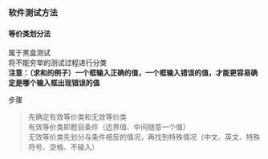 ### 软件测试方法

#### 等价类划分法
属于黑盒测试  
将不能穷举的测试过程进行分类  
**注意：（求和的例子）一个框输入正确的值，一个框输入错误的值，才能更容易确定是哪个输入框出现错误的值**

步骤  
>先确定有效等价类和无效等价类  
>有效等价类即题目条件（边界值、中间随意一个值）  
>无效等价类先划分与条件相反的情况，再找到特殊情况（中文、英文、特殊符号、空格、不输入）  






























